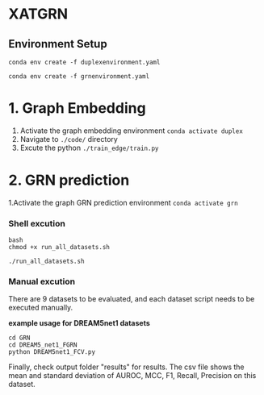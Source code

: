 # XATGRN



## Environment Setup

```
conda env create -f duplexenvironment.yaml
```



```
conda env create -f grnenvironment.yaml
```




# 1. Graph Embedding

1. Activate the graph embedding environment `conda activate duplex`
2. Navigate to `./code/` directory
3. Excute the python `./train_edge/train.py` 



# 2. GRN prediction

1.Activate the graph GRN prediction environment `conda activate grn`

### Shell excution

```
bash
chmod +x run_all_datasets.sh

./run_all_datasets.sh

```
### Manual excution
There are 9 datasets to be evaluated, and each dataset script needs to be executed manually.

**example usage for DREAM5net1 datasets**

```
cd GRN
cd DREAM5_net1_FGRN
python DREAM5net1_FCV.py
```

Finally, check output folder "results" for results. The csv file shows the mean and standard deviation of AUROC, MCC, F1, Recall, Precision  on this dataset.







